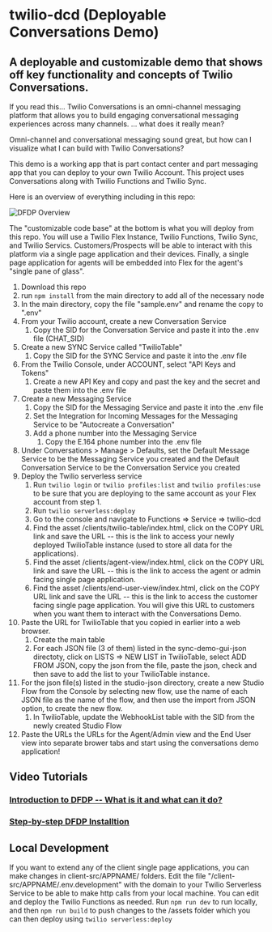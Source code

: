 # twilio-dcd (Deployable Conversations Demo)

## A deployable and customizable demo that shows off key functionality and concepts of Twilio Conversations.

If you read this... Twilio Conversations is an omni-channel messaging platform that allows you to build engaging conversational messaging experiences across many channels. ... what does it really mean?

Omni-channel and conversational messaging sound great, but how can I visualize what I can build with Twilio Conversations?

This demo is a working app that is part contact center and part messaging app that you can deploy to your own Twilio Account. This project uses Conversations along with Twilio Functions and Twilio Sync.

Here is an overview of everything including in this repo:

![DFDP Overview](/Image-DeployableFlexDemoPlatform.png "DFDP Overview")



The "customizable code base" at the bottom is what you will deploy from this repo. You will use a Twilio Flex Instance, Twilio Functions, Twilio Sync, and Twilio Servics. Customers/Prospects will be able to interact with this platform via a single page application and their devices. Finally, a single page application for agents will be embedded into Flex for the agent's "single pane of glass".

1. Download this repo
2. run `npm install` from the main directory to add all of the necessary node 
3. In the main directory, copy the file "sample.env" and rename the copy to ".env"
4. From your Twilio account, create a new Conversation Service
    1. Copy the SID for the Conversation Service and paste it into the .env file (CHAT_SID)
5. Create a new SYNC Service called "TwilioTable"
    1. Copy the SID for the SYNC Service and paste it into the .env file
6. From the Twilio Console, under ACCOUNT, select "API Keys and Tokens"
    1. Create a new API Key and copy and past the key and the secret and paste them into the .env file
7. Create a new Messaging Service
    1. Copy the SID for the Messaging Service and paste it into the .env file
    2. Set the Integration for Incoming Messages for the Messaging Service to be "Autocreate a Conversation" 
    3. Add a phone number into the Messaging Service
        1. Copy the E.164 phone number into the .env file
8. Under Conversations > Manage > Defaults, set the Default Message Service to be the Messaging Service you created and the Default Conversation Service to be the Conversation Service you created
9. Deploy the Twilio serverless service
    1. Run `twilio login` or `twilio profiles:list` and `twilio profiles:use` to be sure that you are deploying to the same account as your Flex account from step 1.
    2. Run `twilio serverless:deploy`
    3. Go to the console and navigate to Functions => Service => twilio-dcd
    4. Find the asset /clients/twilio-table/index.html, click on the COPY URL link and save the URL -- this is the link to access your newly deployed TwilioTable instance (used to store all data for the applications).
    5. Find the asset /clients/agent-view/index.html, click on the COPY URL link and save the URL -- this is the link to access the agent or admin facing single page application. 
    5. Find the asset /clients/end-user-view/index.html, click on the COPY URL link and save the URL -- this is the link to access the customer facing single page application. You will give this URL to customers when you want them to interact with the Conversations Demo.
10. Paste the URL for TwilioTable that you copied in earlier into a web browser.
    1. Create the main table
    2. For each JSON file (3 of them) listed in the sync-demo-gui-json directoty, click on LISTS => NEW LIST in TwilioTable, select ADD FROM JSON, copy the json from the file, paste the json, check and then save to add the list to your TwilioTable instance.
11. For the json file(s) listed in the studio-json directory, create a new Studio Flow from the Console by selecting new flow, use the name of each JSON file as the name of the flow, and then use the import from JSON option, to create the new flow. 
    1. In TwilioTable, update the WebhookList table with the SID from the newly created Studio Flow
12. Paste the URLs the URLs for the Agent/Admin view and the End User view into separate brower tabs and start using the conversations demo application!


## Video Tutorials

### [Introduction to DFDP -- What is it and what can it do?](https://youtu.be/Ln-PZgzh2us)

### [Step-by-step DFDP Installtion](https://youtu.be/r-KxNoAKBJI)


## Local Development

If you want to extend any of the client single page applications, you can make changes in client-src/APPNAME/ folders. Edit the file "/client-src/APPNAME/.env.development" with the domain to your Twilio Serverless Service to be able to make http calls from your local machine. You can edit and deploy the Twilio Functions as needed. Run `npm run dev` to run locally, and then `npm run build` to push changes to the /assets folder which you can then deploy using `twilio serverless:deploy`
